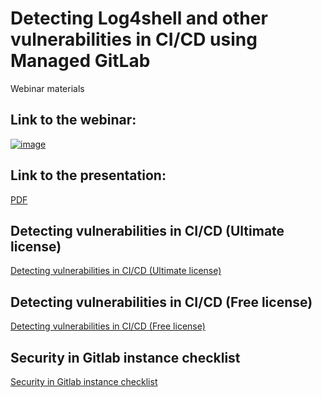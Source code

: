 # Detecting Log4shell and other vulnerabilities in CI/CD using Managed GitLab
Webinar materials


## Link to the webinar:
[![image](https://user-images.githubusercontent.com/85429798/174777736-29c67432-214a-486e-8a09-fece25dc049b.png)](https://www.youtube.com/watch?v=ub5QRrwXJno)


## Link to the presentation:
[PDF](https://www.youtube.com/watch?v=ub5QRrwXJno)

## Detecting vulnerabilities in CI/CD (Ultimate license)
[Detecting vulnerabilities in CI/CD (Ultimate license)](https://github.com/yandex-cloud/yc-solution-library-for-security/tree/master/secure_ci_cd/secure_ci_cd_with_webinar/ultimate_secure_ci_cd)

## Detecting vulnerabilities in CI/CD (Free license)
[Detecting vulnerabilities in CI/CD (Free license)](https://github.com/yandex-cloud/yc-solution-library-for-security/tree/master/secure_ci_cd/secure_ci_cd_with_webinar/free_secure_ci_cd)

## Security in Gitlab instance checklist
[Security in Gitlab instance checklist](https://github.com/yandex-cloud/yc-solution-library-for-security/tree/master/secure_ci_cd/secure_ci_cd_with_webinar/gitlab_instance_sec_checklist)
